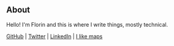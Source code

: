 ## About

Hello! I'm Florin and this is where I write things, mostly technical.

[GitHub](https://github.com/lipanski/)
|
[Twitter](https://twitter.com/helloflorin)
|
[LinkedIn](https://www.linkedin.com/in/florinlipan/)
|
[I like maps](/map)
